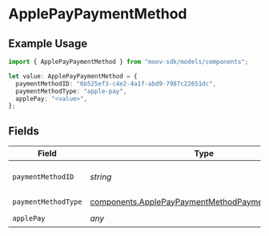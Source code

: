 # ApplePayPaymentMethod

## Example Usage

```typescript
import { ApplePayPaymentMethod } from "moov-sdk/models/components";

let value: ApplePayPaymentMethod = {
  paymentMethodID: "6b525ef3-c4e2-4a1f-abd9-7987c22651dc",
  paymentMethodType: "apple-pay",
  applePay: "<value>",
};
```

## Fields

| Field                                                                                                                  | Type                                                                                                                   | Required                                                                                                               | Description                                                                                                            |
| ---------------------------------------------------------------------------------------------------------------------- | ---------------------------------------------------------------------------------------------------------------------- | ---------------------------------------------------------------------------------------------------------------------- | ---------------------------------------------------------------------------------------------------------------------- |
| `paymentMethodID`                                                                                                      | *string*                                                                                                               | :heavy_check_mark:                                                                                                     | ID of the payment method.                                                                                              |
| `paymentMethodType`                                                                                                    | [components.ApplePayPaymentMethodPaymentMethodType](../../models/components/applepaypaymentmethodpaymentmethodtype.md) | :heavy_check_mark:                                                                                                     | N/A                                                                                                                    |
| `applePay`                                                                                                             | *any*                                                                                                                  | :heavy_check_mark:                                                                                                     | N/A                                                                                                                    |